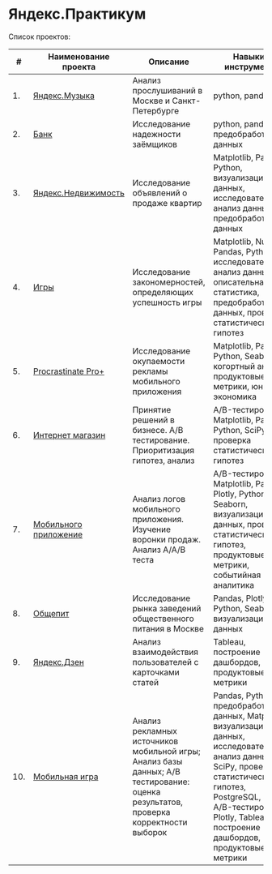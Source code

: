 # Яндекс.Практикум

Список проектов:

| #    | Наименование проекта                | Описание                                                     | Навыки и инструменты                                                         |
| ---- | ------------------------------------------------------------ | ------------------------------------------------------------ | ------------------------------------------------------------ |
| 1.   | [Яндекс.Музыка](https://github.com/scimyst/yandex_practicum/tree/main/Y_project_1(yandex_music)) | Анализ прослушиваний в Москве и Санкт-Петербурге | python, pandas       |
| 2.   | [Банк](https://github.com/scimyst/yandex_practicum/tree/main/Y_project_2(bank_clients)) | Исследование надежности заёмщиков | python, pandas, предобработка данных |
| 3.   | [Яндекс.Недвижимость](https://github.com/scimyst/yandex_practicum/tree/main/Y_project_3(real_estate)) | Исследование объявлений о продаже квартир             | Matplotlib, Pandas, Python, визуализация данных, исследовательский анализ данных, предобработка данных |
| 4.   | [Игры](https://github.com/scimyst/yandex_practicum/tree/main/Y_project_5(games)) | Исследование закономерностей, определяющих успешность игры             | Matplotlib, NumPy, Pandas, Python, исследовательский анализ данных, описательная статистика, предобработка данных, проверка статистических гипотез |
| 5.   | [Procrastinate Pro+](https://github.com/scimyst/yandex_practicum/tree/main/Y_project_6(procrastinate_pro%2B)) | Исследование окупаемости рекламы мобильного приложения             | Matplotlib, Pandas, Python, Seaborn, когортный анализ, продуктовые метрики, юнит-экономика |
| 6.   | [Интернет магазин](https://github.com/scimyst/yandex_practicum/tree/main/Y_project_8(A_B_test)) | Принятие решений в бизнесе. A/B тестирование. Приоритизация гипотез, анализ             | A/B-тестирование, Matplotlib, Pandas, Python, SciPy, проверка статистических гипотез |
| 7.   | [Мобильного приложение](https://github.com/scimyst/yandex_practicum/tree/main/Y_project_9(app_research)) | Анализ логов мобильного приложения. Изучение воронки продаж. Анализ A/A/B теста             | A/B-тестирование, Matplotlib, Pandas, Plotly, Python, Seaborn, визуализация данных, проверка статистических гипотез, продуктовые метрики, событийная аналитика |
| 8.   | [Общепит](https://github.com/scimyst/yandex_practicum/tree/main/Y_project_10(catering_moscow)) | Исследование рынка заведений общественного питания в Москве | Pandas, Plotly, Python, Seaborn, визуализация данных       |
| 9.   | [Яндекс.Дзен](https://github.com/scimyst/yandex_practicum/tree/main/Y_project_11(automation_dashboard)) | Анализ взаимодействия пользователей с карточками статей | Tableau, построение дашбордов, продуктовые метрики       |
| 10.   | [Мобильная игра](https://github.com/scimyst/yandex_practicum/tree/main/Y_project_12(final_space_brothers)) | Анализ рекламных источников мобильной игры; Анализ базы данных; A/B тестирование: оценка результатов, проверка корректности выборок | Pandas, Python, предобработка данных, Matplotlib, визуализация данных, исследовательский анализ данных, SciPy, проверка статистических гипотез, PostgreSQL, SQL, A/B-тестирование, Plotly, Tableau, построение дашбордов, продуктовые метрики       |
